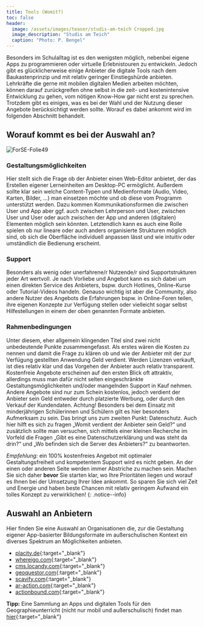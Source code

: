 ```yaml
---
title: Tools (Womit?)
toc: false
header:
  image: /assets/images/teaser/studis-am-teich Cropped.jpg
  image_description: "Studis am Teich"
  caption: "Photo: P. Bengel"
---
```



Besonders im Schulalltag ist es den wenigsten möglich, nebenbei eigene Apps zu programmieren oder virtuelle Erlebnistouren zu entwickeln. Jedoch gibt es glücklicherweise einige Anbieter die digitale Tools nach dem Baukastenprinzip und mit relativ geringer Einstiegshürde anbieten. Lehrkräfte die gerne mit mobilen digitalen Medien arbeiten möchten, können darauf zurückgreifen ohne selbst in die zeit- und kostenintensive Entwicklung zu gehen, vom nötigen Know-How gar nicht erst zu sprechen.
Trotzdem gibt es einiges, was es bei der Wahl und der Nutzung dieser Angebote berücksichtigt werden sollte. Worauf es dabei ankommt wird im folgenden Abschnitt behandelt.
<!--more-->
  

## Worauf kommt es bei der Auswahl an?
![ForSE-Folie49]({{site.baseurl}}/assets/images/ForSE-Folie49.png)
### Gestaltungsmöglichkeiten
Hier stellt sich die Frage ob der Anbieter einen Web-Editor anbietet, der das Erstellen eigener Lerneinheiten am Desktop-PC ermöglicht. Außerdem sollte klar sein welche Content-Typen und Medienformate (Audio, Video, Karten, Bilder, …) man einsetzen möchte und ob diese vom Programm unterstützt werden. Dazu kommen Kommunikationsformen die zwischen User und App aber ggf. auch zwischen Lehrperson und User, zwischen User und User oder auch zwischen der App und anderen (digitalen) Elementen möglich sein könnten. Letztendlich kann es auch eine Rolle spielen ob nur lineare oder auch anders organisierte Strukturen möglich sind, ob sich die Oberfläche individuell anpassen lässt und wie intuitiv oder umständlich die Bedienung erscheint.
### Support
Besonders als wenig oder unerfahrene/r Nutzende/r sind Supportstrukturen jeder Art wertvoll. Je nach Vorliebe und Angebot kann es sich dabei um einen direkten Service des Anbieters, bspw. durch Hotlines, Online-Kurse oder Tutorial-Videos handeln. Genauso wichtig ist aber die Community, also andere Nutzer des Angebots die Erfahrungen bspw. in Online-Foren teilen, ihre eigenen Konzepte zur Verfügung stellen oder vielleicht sogar selbst Hilfestellungen in einem der oben genannten Formate anbieten.
### Rahmenbedingungen
Unter diesem, eher allgemein klingenden Titel sind zwei nicht unbedeutende Punkte zusammengefasst. Als erstes wären die Kosten zu nennen und damit die Frage zu klären ob und wie der Anbieter mit der zur Verfügung gestellten Anwendung Geld verdient. Werden Lizenzen verkauft, ist dies relativ klar und das Vorgehen der Anbieter auch relativ transparent. Kostenfreie Angebote erscheinen auf den ersten Blick oft attraktiv, allerdings muss man dafür nicht selten eingeschränkte Gestaltungsmöglichkeiten und/oder mangelnden Support in Kauf nehmen. Andere Angebote sind nur zum Schein kostenlos, jedoch verdient der Anbieter sein Geld entweder durch platzierte Werbung, oder durch den Verkauf der Kundendaten. Achtung! Besonders bei dem Einsatz mit minderjährigen Schülerinnen und Schülern gilt es hier besonders Aufmerksam zu sein. Das bringt uns zum zweiten Punkt: Datenschutz. Auch hier hilft es sich zu fragen „Womit verdient der Anbieter sein Geld?“ und zusätzlich sollte man versuchen, sich mittels einer kleinen Recherche im Vorfeld die Fragen „Gibt es eine Datenschutzerklärung und was steht da drin?“ und „Wo befinden sich die Server des Anbieters?“ zu beantworten.

*Empfehlung:* ein 100% kostenfreies Angebot mit optimaler Gestaltungsfreiheit und kompetentem Support wird es nicht geben. An der einen oder anderen Seite werden immer Abstriche zu machen sein. Machen Sie sich daher **bevor** Sie starten klar, wo Ihre Prioritäten liegen und worauf es Ihnen bei der Umsetzung Ihrer Idee ankommt. So sparen Sie sich viel Zeit und Energie und haben beste Chancen mit relativ geringem Aufwand ein tolles Konzept zu verwirklichen! 
{: .notice--info}

## Auswahl an Anbietern
Hier finden Sie eine Auswahl an Organisationen die, zur die Gestaltung eigener App-basierter Bildungsformate im außerschulischen Kontext ein diverses Spektrum an Möglichkeiten anbieten.
* [placity.de](https://placity.de/){:target="_blank"}
* [whereigo.com](https://www.wherigo.com/){:target="_blank"}
* [cms.locandy.com](https://cms.locandy.com/){:target="_blank"}
* [geoquestor.com](https://www.geoquestor.com){:target="_blank"}
* [scavify.com](https://www.scavify.com/){:target="_blank"}
* [ar-action.com](https://www.ar-action.de/){:target="_blank"}
* [actionbound.com](https://de.actionbound.com/){:target="_blank"}

**Tipp:**
Eine Sammlung an Apps und digitalen Tools für den Geographieunterricht (nicht nur mobil und außerschulisch) findet man [hier](https://geohilfe.de/sammlung-apps-und-tools-fuer-den-geographieunterricht/){:target="_blank"}







